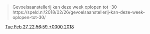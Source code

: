 > Gevoelsaanstellerij kan deze week oplopen tot \-30 https://speld\.nl/2018/02/26/gevoelsaanstellerij\-kan\-deze\-week\-oplopen\-tot\-30/

<img src="../../media/tweet.ico" width="12" /> [Tue Feb 27 22:56:59 +0000 2018](https://twitter.com/DromerDenker/status/968621008704897025)